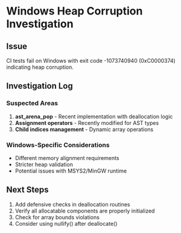 # Windows Heap Corruption Investigation

## Issue
CI tests fail on Windows with exit code -1073740940 (0xC0000374) indicating heap corruption.

## Investigation Log

### Suspected Areas
1. **ast_arena_pop** - Recent implementation with deallocation logic
2. **Assignment operators** - Recently modified for AST types
3. **Child indices management** - Dynamic array operations

### Windows-Specific Considerations
- Different memory alignment requirements
- Stricter heap validation
- Potential issues with MSYS2/MinGW runtime

## Next Steps
1. Add defensive checks in deallocation routines
2. Verify all allocatable components are properly initialized
3. Check for array bounds violations
4. Consider using nullify() after deallocate()